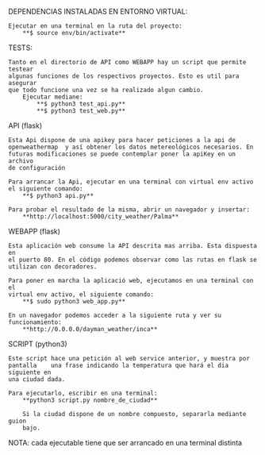DEPENDENCIAS INSTALADAS EN ENTORNO VIRTUAL:

    Ejecutar en una terminal en la ruta del proyecto:
        **$ source env/bin/activate**

TESTS:

    Tanto en el directorio de API como WEBAPP hay un script que permite testear
    algunas funciones de los respectivos proyectos. Esto es util para asegurar
    que todo funcione una vez se ha realizado algun cambio.
        Ejecutar mediane:
            **$ python3 test_api.py**
            **$ python3 test_web.py**


API (flask)

    Esta Api dispone de una apikey para hacer peticiones a la api de 
    openweathermap  y así obtener los datos metereológicos necesarios. En
    futuras modificaciones se puede contemplar poner la apiKey en un archivo
    de configuración

    Para arrancar la Api, ejecutar en una terminal con virtual env activo
    el siguiente comando:
        **$ python3 api.py**

    Para probar el resultado de la misma, abrir un navegador y insertar:
        **http://localhost:5000/city_weather/Palma**


WEBAPP (flask)

    Esta aplicación web consume la API descrita mas arriba. Esta dispuesta en
    el puerto 80. En el código podemos observar como las rutas en flask se 
    utilizan con decoradores.
    
    Para poner en marcha la aplicació web, ejecutamos en una terminal con el 
    virtual env activo, el siguiente comando:
        **$ sudo python3 web_app.py** 

    En un navegador podemos acceder a la siguiente ruta y ver su funcionamiento:
        **http://0.0.0.0/dayman_weather/inca**


SCRIPT (python3)
    
    Este script hace una petición al web service anterior, y muestra por
    pantalla    una frase indicando la temperatura que hará el dia siguiente en
    una ciudad dada.

    Para ejecutarlo, escribir en una terminal:
        **python3 script.py nombre_de_ciudad**

        Si la ciudad dispone de un nombre compuesto, separarla mediante guion
        bajo.


NOTA: cada ejecutable tiene que ser arrancado en una terminal distinta
